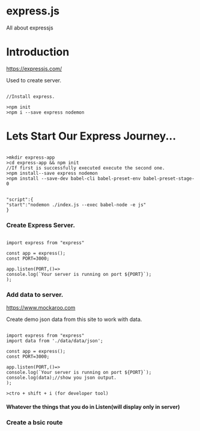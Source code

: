 # express.js
All about expressjs

# Introduction 
https://expressjs.com/

Used to create server.



```node

//Install express.

>npm init
>npm i --save express nodemon 

```


# Lets Start Our Express Journey...


```node

>mkdir express-app
>cd express-app && npm init
//If first is successfully executed execute the second one.
>npm install--save express nodemon
>npm install --save-dev babel-cli babel-preset-env babel-preset-stage-0

```

```node

"script":{
"start":"nodemon ./index.js --exec babel-node -e js"
}
```


### Create Express Server.


```node

import express from "express"

const app = express();
const PORT=3000;

app.listen(PORT,()=>
console.log(`Your server is running on port ${PORT}`);
);
```



### Add data to server.

https://www.mockaroo.com

Create demo json data from this site to work with data. 


```node

import express from "express"
import data from './data/data/json';

const app = express();
const PORT=3000;

app.listen(PORT,()=>
console.log(`Your server is running on port ${PORT}`);
console.log(data);//show you json output.
);

```

```node
>ctro + shift + i (for developer tool)

```

#### Whatever the things that you do in Listen(will display only in server)


### Create a bsic route





















